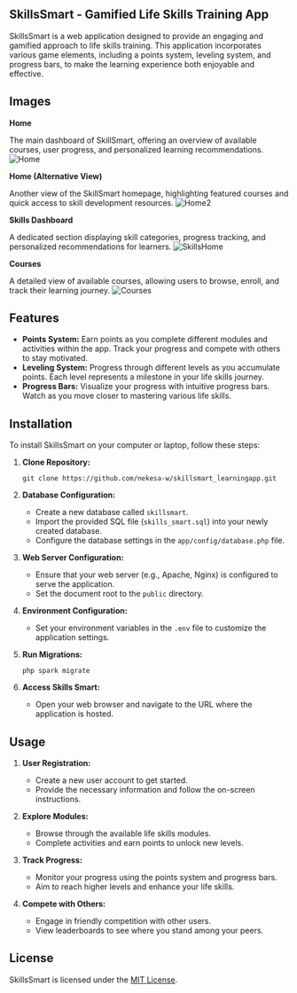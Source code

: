 ## SkillsSmart - Gamified Life Skills Training App

SkillsSmart is a web application designed to provide an engaging and gamified approach to life skills training. This application incorporates various game elements, including a points system, leveling system, and progress bars, to make the learning experience both enjoyable and effective.

## Images
**Home**

The main dashboard of SkillSmart, offering an overview of available courses, user progress, and personalized learning recommendations.
![Home](https://github.com/nekesa-w/skillsmart/assets/111288471/c80b4dbe-ff74-4821-ba40-326365cceae6)


**Home (Alternative View)**

Another view of the SkillSmart homepage, highlighting featured courses and quick access to skill development resources.
![Home2](https://github.com/nekesa-w/skillsmart/assets/111288471/da350d88-3e95-4058-a618-8584fe6bac9d)

**Skills Dashboard**

A dedicated section displaying skill categories, progress tracking, and personalized recommendations for learners.
![SkillsHome](https://github.com/nekesa-w/skillsmart/assets/111288471/c58617a1-39ad-414e-bec2-df7e4a908e1a)

**Courses**

A detailed view of available courses, allowing users to browse, enroll, and track their learning journey.
![Courses](https://github.com/nekesa-w/skillsmart/assets/111288471/732184d6-98ca-40cd-921a-aac56ea6a4a3)

## Features
- **Points System:** Earn points as you complete different modules and activities within the app. Track your progress and compete with others to stay motivated.
- **Leveling System:** Progress through different levels as you accumulate points. Each level represents a milestone in your life skills journey.
- **Progress Bars:** Visualize your progress with intuitive progress bars. Watch as you move closer to mastering various life skills.

## Installation

To install SkillsSmart on your computer or laptop, follow these steps:

1. **Clone Repository:**
   ```
   git clone https://github.com/nekesa-w/skillsmart_learningapp.git
   ```

2. **Database Configuration:**
   - Create a new database called `skillsmart`.
   - Import the provided SQL file (`skills_smart.sql`) into your newly created database.
   - Configure the database settings in the `app/config/database.php` file.

3. **Web Server Configuration:**
   - Ensure that your web server (e.g., Apache, Nginx) is configured to serve the application.
   - Set the document root to the `public` directory.

4. **Environment Configuration:**
   - Set your environment variables in the `.env` file to customize the application settings.

5. **Run Migrations:**
   ```
   php spark migrate
   ```

6. **Access Skills Smart:**
   - Open your web browser and navigate to the URL where the application is hosted.

## Usage

1. **User Registration:**
   - Create a new user account to get started.
   - Provide the necessary information and follow the on-screen instructions.

2. **Explore Modules:**
   - Browse through the available life skills modules.
   - Complete activities and earn points to unlock new levels.

3. **Track Progress:**
   - Monitor your progress using the points system and progress bars.
   - Aim to reach higher levels and enhance your life skills.

4. **Compete with Others:**
   - Engage in friendly competition with other users.
   - View leaderboards to see where you stand among your peers.

## License

SkillsSmart is licensed under the [MIT License](LICENSE).
